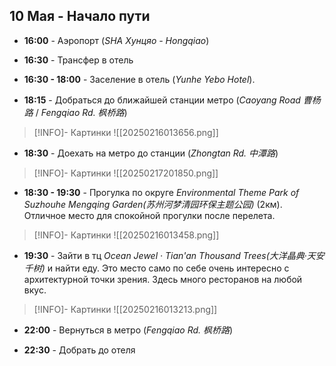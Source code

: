 ## 10 Мая - Начало пути

- **16:00** - Аэропорт (*SHA Хунцяо - Hongqiao*)

- **16:30** - Трансфер в отель

- **16:30 - 18:00** - Заселение в отель (*Yunhe Yebo Hotel*).

- **18:15** - Добраться до ближайшей станции метро (*Caoyang Road 曹杨路* / *Fengqiao Rd. 枫桥路*)
> [!INFO]- Картинки
> ![[20250216013656.png]]

- **18:30** - Доехать на метро до станции (*Zhongtan Rd. 中潭路*)
> [!INFO]- Картинки
> ![[20250217201850.png]]

- **18:30 - 19:30** - Прогулка по округе *Environmental Theme Park of Suzhouhe Mengqing Garden(苏州河梦清园环保主题公园)* (2км). Отличное место для спокойной прогулки после перелета.
> [!INFO]- Картинки
> ![[20250216013458.png]]

- **19:30** - Зайти в тц *Ocean Jewel · Tian'an Thousand Trees(大洋晶典·天安千树)* и найти еду. Это место само по себе очень интересно с архитектурной точки зрения. Здесь много ресторанов на любой вкус.
> [!INFO]- Картинки
> ![[20250216013213.png]]

- **22:00** - Вернуться в метро (*Fengqiao Rd. 枫桥路*)

- **22:30** - Добрать до отеля
